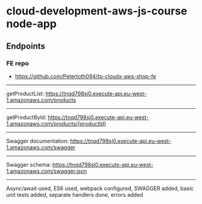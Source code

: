 # cloud-development-aws-js-course node-app

## Endpoints

### FE repo
- https://github.com/Petertoth094/tp-cloudx-aws-shop-fe


---

getProductList: https://tnqd798sj0.execute-api.eu-west-1.amazonaws.com/products

---

getProductById: https://tnqd798sj0.execute-api.eu-west-1.amazonaws.com/products/{productId}

---

Swagger documentation: https://tnqd798sj0.execute-api.eu-west-1.amazonaws.com/swagger

---

Swagger schema: https://tnqd798sj0.execute-api.eu-west-1.amazonaws.com/swagger.json

---

Async/await used, ES6 used, webpack configured, SWAGGER added, basic unit tests added, separate handlers done, errors added
